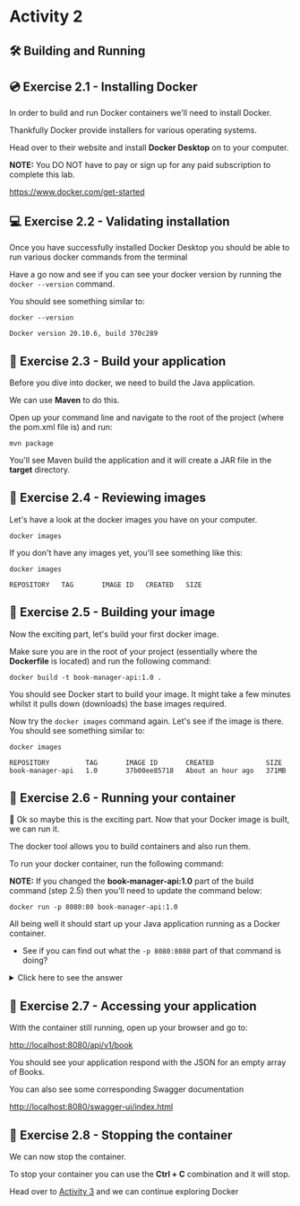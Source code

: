 # Activity 2

## 🛠 Building and Running

## 💿 Exercise 2.1 - Installing Docker

In order to build and run Docker containers we'll need to install Docker.

Thankfully Docker provide installers for various operating systems.

Head over to their website and install **Docker Desktop** on to your computer.

**NOTE:** You DO NOT have to pay or sign up for any paid subscription to complete this lab. 

https://www.docker.com/get-started

## 💻 Exercise 2.2 - Validating installation

Once you have successfully installed Docker Desktop you should be able to run various docker commands from the terminal

Have a go now and see if you can see your docker version by running the `docker --version` command.

You should see something similar to:

```
docker --version

Docker version 20.10.6, build 370c289
```

## 🎨 Exercise 2.3 - Build your application

Before you dive into docker, we need to build the Java application.

We can use **Maven** to do this.

Open up your command line and navigate to the root of the project (where the pom.xml file is) and run:

```
mvn package
```

You'll see Maven build the application and it will create a JAR file in the **target** directory.

## 🎨 Exercise 2.4 - Reviewing images

Let's have a look at the docker images you have on your computer.

```
docker images
```

If you don't have any images yet, you'll see something like this:

```
docker images

REPOSITORY   TAG       IMAGE ID   CREATED   SIZE
```

## 🧰 Exercise 2.5 - Building your image

Now the exciting part, let's build your first docker image.

Make sure you are in the root of your project (essentially where the **Dockerfile** is located) and run the following command:

```
docker build -t book-manager-api:1.0 .
```

You should see Docker start to build your image. It might take a few minutes whilst it pulls down (downloads) the base images required.

Now try the `docker images` command again. Let's see if the image is there. You should see something similar to:

```
docker images

REPOSITORY         TAG       IMAGE ID       CREATED             SIZE
book-manager-api   1.0       37b00ee85718   About an hour ago   371MB
```

## 🧰 Exercise 2.6 - Running your container

🙈 Ok so maybe this is the exciting part. Now that your Docker image is built, we can run it.

The docker tool allows you to build containers and also run them.

To run your docker container, run the following command:

**NOTE:** If you changed the **book-manager-api:1.0** part of the build command (step 2.5) then you'll need to update the command below:

```
docker run -p 8080:80 book-manager-api:1.0
```

All being well it should start up your Java application running as a Docker container.

- See if you can find out what the `-p 8080:8080` part of that command is doing?

<details>
<summary>Click here to see the answer</summary>
<pre>

The **-p** part of the command stands for **publish** a container's ports.

Essentially this says forward ALL requests made on your computer to port 8080 on to port 8080 within the container.

By default, Spring applications start a server listening on port 8080.

</pre>
</details>

## 🎉 Exercise 2.7 - Accessing your application

With the container still running, open up your browser and go to:

[http://localhost:8080/api/v1/book](http://localhost:8080/api/v1/book)

You should see your application respond with the JSON for an empty array of Books.

You can also see some corresponding Swagger documentation

[http://localhost:8080/swagger-ui/index.html](http://localhost:8080/swagger-ui/index.html)

## 🛑 Exercise 2.8 - Stopping the container

We can now stop the container.

To stop your container you can use the **Ctrl + C** combination and it will stop.

Head over to [Activity 3](./activity_3.md) and we can continue exploring Docker





